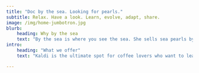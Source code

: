 ```yaml
---
title: "Doc by the sea. Looking for pearls."
subtitle: Relax. Have a look. Learn, evolve, adapt, share.
image: /img/home-jumbotron.jpg
blurb:
    heading: Why by the sea
    text: "By the sea is where you see the sea. She sells sea pearls by the sea shore."
intro:
    heading: "What we offer"
    text: "Kaldi is the ultimate spot for coffee lovers who want to learn about their java’s origin and support the farmers that grew it. We take coffee production, roasting and brewing seriously and we’re glad to pass that knowledge to anyone."

---
```

